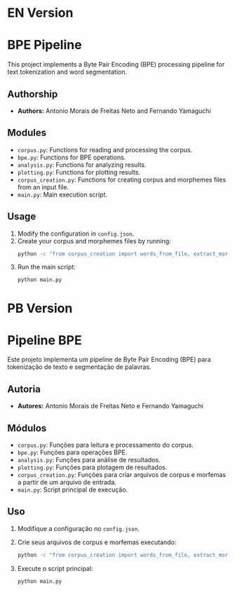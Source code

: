 # EN Version
# BPE Pipeline 

This project implements a Byte Pair Encoding (BPE) processing pipeline for text tokenization and word segmentation.

## Authorship

- **Authors:** Antonio Morais de Freitas Neto and Fernando Yamaguchi


## Modules

- `corpus.py`: Functions for reading and processing the corpus.
- `bpe.py`: Functions for BPE operations.
- `analysis.py`: Functions for analyzing results.
- `plotting.py`: Functions for plotting results.
- `corpus_creation.py`: Functions for creating corpus and morphemes files from an input file.
- `main.py`: Main execution script.


## Usage

1. Modify the configuration in `config.json`.
2. Create your corpus and morphemes files by running:
    ```bash
    python -c "from corpus_creation import words_from_file, extract_morphemes_from_file; words_from_file('input_file.txt'); extract_morphemes_from_file('input_file.txt')"
    ```
3. Run the main script:
    ```bash
    python main.py
    ```

# PB Version

# Pipeline BPE 
Este projeto implementa um pipeline de Byte Pair Encoding (BPE) para tokenização de texto e segmentação de palavras.

## Autoria

- **Autores:** Antonio Morais de Freitas Neto e Fernando Yamaguchi


## Módulos

- `corpus.py`: Funções para leitura e processamento do corpus.
- `bpe.py`: Funções para operações BPE.
- `analysis.py`: Funções para análise de resultados.
- `plotting.py`: Funções para plotagem de resultados.
- `corpus_creation.py`: Funções para criar arquivos de corpus e morfemas a partir de um arquivo de entrada.
- `main.py`: Script principal de execução.


## Uso

1. Modifique a configuração no `config.json`.

2. Crie seus arquivos de corpus e morfemas executando:
    ```bash
    python -c "from corpus_creation import words_from_file, extract_morphemes_from_file, words_from_file_regex; words_from_file('input_file.txt'); extract_morphemes_from_file('input_file.txt'); words_from_file_regex('input_file.txt')"
    ```
3. Execute o script principal:
    ```bash
    python main.py
    ```

